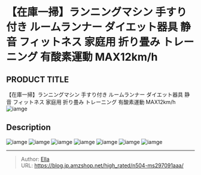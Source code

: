 # 【在庫一掃】ランニングマシン 手すり付き ルームランナー ダイエット器具 静音 フィットネス 家庭用 折り畳み トレーニング 有酸素運動 MAX12km/h


## PRODUCT TITLE 

【在庫一掃】ランニングマシン 手すり付き ルームランナー ダイエット器具 静音 フィットネス 家庭用 折り畳み トレーニング 有酸素運動 MAX12km/h![iamge](nan)

## Description











![iamge](nan)
![iamge](nan)
![iamge](nan)
![iamge](nan)
![iamge](nan)
![iamge](nan)
![iamge](nan)


---

> Author: [Ella](https://blog.jp.amzshop.net/)  
> URL: https://blog.jp.amzshop.net/high_rated/n504-ms297091aaa/  

